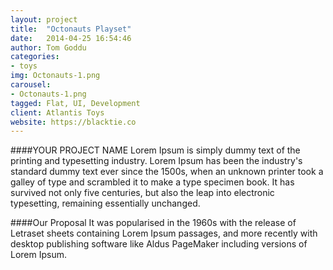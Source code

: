 ```yaml
---
layout: project
title:  "Octonauts Playset"
date:   2014-04-25 16:54:46
author: Tom Goddu
categories:
- toys
img: Octonauts-1.png
carousel:
- Octonauts-1.png
tagged: Flat, UI, Development
client: Atlantis Toys
website: https://blacktie.co
---
```

####YOUR PROJECT NAME
Lorem Ipsum is simply dummy text of the printing and typesetting industry. Lorem Ipsum has been the industry's standard dummy text ever since the 1500s, when an unknown printer took a galley of type and scrambled it to make a type specimen book. It has survived not only five centuries, but also the leap into electronic typesetting, remaining essentially unchanged.

####Our Proposal
It was popularised in the 1960s with the release of Letraset sheets containing Lorem Ipsum passages, and more recently with desktop publishing software like Aldus PageMaker including versions of Lorem Ipsum.
